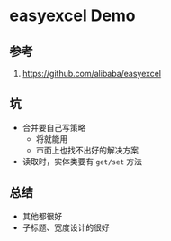 # easyexcel Demo

## 参考
1. https://github.com/alibaba/easyexcel
 
## 坑
- 合并要自己写策略
  - 将就能用
  - 市面上也找不出好的解决方案
- 读取时，实体类要有 `get/set` 方法

## 总结
- 其他都很好
- 子标题、宽度设计的很好 